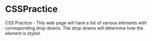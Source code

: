 # CSSPractice
CSS Practice - This web page will have a list of various elements with corresponding drop downs. The drop downs will determine how the element is styled.
